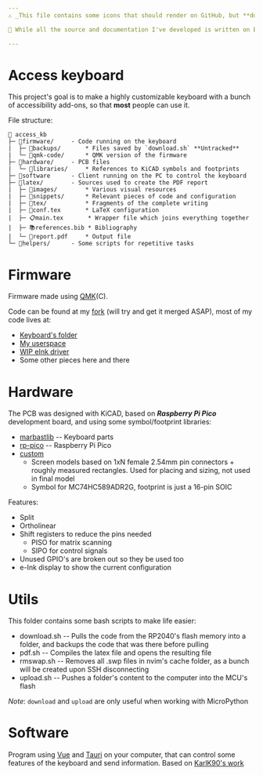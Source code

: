 ```yaml
---
⚠️ _This file contains some icons that should render on GitHub, but **don't worry!** if they don't_

📝 While all the source and documentation I've developed is written on English, the report is on Spanish to be presented at my University, I might translate it on the future

---
```


Access keyboard
===============
This project's goal is to make a highly customizable keyboard with a bunch of accessibility add-ons, so that **most** people can use it.

File structure:
```
📂 access_kb
├─ 📂firmware/     - Code running on the keyboard
|  ├─ 📂backups/       * Files saved by `download.sh` **Untracked**
|  └─ 📂qmk-code/      * QMK version of the firmware
├─ 📂hardware/     - PCB files
|  └─ 📂libraries/     * References to KiCAD symbols and footprints 
├─ 📂software      - Client running on the PC to control the keyboard
├─ 📂latex/        - Sources used to create the PDF report
|  ├─ 📂images/        * Various visual resources 
|  ├─ 📂snippets/      * Relevant pieces of code and configuration
|  ├─ 📂tex/           * Fragments of the complete writing
|  ├─ 🔨conf.tex       * LaTeX configuration
|  ├─ 📋main.tex       * Wrapper file which joins everything together 
|  ├─ 📚references.bib * Bibliography
|  └─ 📖report.pdf     * Output file 
└─ 📂helpers/      - Some scripts for repetitive tasks
```


Firmware
========
Firmware made using [QMK](https://github.com/qmk/qmk_firmware)(C).

Code can be found at my [fork](https://github.com/elpekenin/qmk_firmware) (will try and get it merged ASAP), most of my code lives at:
- [Keyboard's folder](https://github.com/elpekenin/qmk_firmware/tree/pekelop/keyboards/elpekenin/access)
- [My userspace](https://github.com/elpekenin/qmk_firmware/tree/pekelop/users/elpekenin)
- [WIP eInk driver](https://github.com/elpekenin/qmk_firmware/tree/pekelop/drivers/painter/eink_panel)
- Some other pieces here and there

Hardware
========
The PCB was designed with KiCAD, based on ***Raspberry Pi Pico*** development board, and using some symbol/footprint libraries:
- [marbastlib](https://github.com/ebastler/marbastlib) -- Keyboard parts
- [rp-pico](https://github.com/ncarandini/KiCad-RP-Pico/) -- Raspberry Pi Pico
- [custom](./hardware/libraries/my_components.pretty/)
   - Screen models based on 1xN female 2.54mm pin connectors + roughly measured rectangles. Used for placing and sizing, not used in final model
   - Symbol for MC74HC589ADR2G, footprint is just a 16-pin SOIC

Features:
- Split
- Ortholinear
- Shift registers to reduce the pins needed
  - PISO for matrix scanning
  - SIPO for control signals
- Unused GPIO's are broken out so they be used too
- e-Ink display to show the current configuration


Utils
=====
This folder contains some bash scripts to make life easier:
- download.sh -- Pulls the code from the RP2040's flash memory into a folder, and backups the code that was there before pulling 
- pdf.sh      -- Compiles the latex file and opens the resulting file
- rmswap.sh   -- Removes all .swp files in nvim's cache folder, as a bunch will be created upon SSH disconnecting 
- upload.sh   -- Pushes a folder's content to the computer into the MCU's flash

*Note*: `download` and `upload` are only useful when working with MicroPython


Software 
========
Program using [Vue](https://vuejs.org/) and [Tauri](https://tauri.app/) on your computer, that can control some features of the keyboard and send information. Based on [KarlK90's work](https://github.com/KarlK90/xap-client-tauri)


